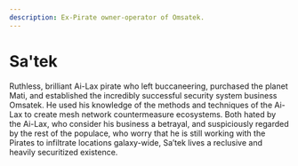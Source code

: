 ```yaml
---
description: Ex-Pirate owner-operator of Omsatek.
---
```


# Sa'tek

Ruthless, brilliant Ai-Lax pirate who left buccaneering, purchased the planet Mati, and established the incredibly successful security system business Omsatek. He used his knowledge of the methods and techniques of the Ai-Lax to create mesh network countermeasure ecosystems. Both hated by the Ai-Lax, who consider his business a betrayal, and suspiciously regarded by the rest of the populace, who worry that he is still working with the Pirates to infiltrate locations galaxy-wide, Sa’tek lives a reclusive and heavily securitized existence.
